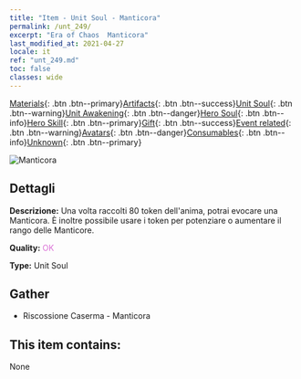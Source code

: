 ```yaml
---
title: "Item - Unit Soul - Manticora"
permalink: /unt_249/
excerpt: "Era of Chaos  Manticora"
last_modified_at: 2021-04-27
locale: it
ref: "unt_249.md"
toc: false
classes: wide
---
```

 [Materials](/ItemsIT/){: .btn .btn--primary}[Artifacts](/ItemsIT/Artifacts/){: .btn .btn--success}[Unit Soul](/ItemsIT/UnitSoul/){: .btn .btn--warning}[Unit Awakening](/ItemsIT/UnitAwakening/){: .btn .btn--danger}[Hero Soul](/ItemsIT/HeroSoul/){: .btn .btn--info}[Hero Skill](/ItemsIT/HeroSkill/){: .btn .btn--primary}[Gift](/ItemsIT/Gift/){: .btn .btn--success}[Event related](/ItemsIT/Events/){: .btn .btn--warning}[Avatars](/ItemsIT/Avatars/){: .btn .btn--danger}[Consumables](/ItemsIT/Consumables/){: .btn .btn--info}[Unknown](/ItemsIT/Unknown/){: .btn .btn--primary}

 ![Manticora](/images/u/ti_shixie.jpg)

## Dettagli
 **Descrizione:** Una volta raccolti 80 token dell'anima, potrai evocare una Manticora. È inoltre possibile usare i token per potenziare o aumentare il rango delle Manticore.

 **Quality:** <span style="color: #DA70D6">OK</span>

 **Type:** Unit Soul

## Gather

*    Riscossione Caserma - Manticora 

## This item contains:

  None

